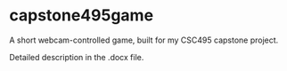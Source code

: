 # capstone495game
A short webcam-controlled game, built for my CSC495 capstone project.

Detailed description in the .docx file.